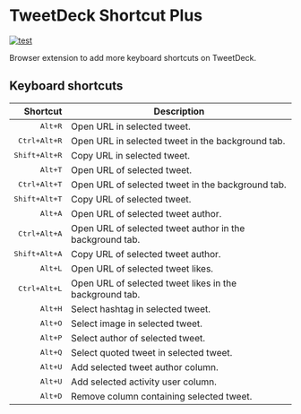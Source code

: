 # TweetDeck Shortcut Plus

[![test](https://github.com/r7kamura/tweetdeck-shortcut-plus/actions/workflows/test.yml/badge.svg)](https://github.com/r7kamura/tweetdeck-shortcut-plus/actions/workflows/test.yml)

Browser extension to add more keyboard shortcuts on TweetDeck.

## Keyboard shortcuts

|               Shortcut | Description                                              |
| ---------------------: | -------------------------------------------------------- |
|       <kbd>Alt+R</kbd> | Open URL in selected tweet.                              |
|  <kbd>Ctrl+Alt+R</kbd> | Open URL in selected tweet in the background tab.        |
| <kbd>Shift+Alt+R</kbd> | Copy URL in selected tweet.                              |
|       <kbd>Alt+T</kbd> | Open URL of selected tweet.                              |
|  <kbd>Ctrl+Alt+T</kbd> | Open URL of selected tweet in the background tab.        |
| <kbd>Shift+Alt+T</kbd> | Copy URL of selected tweet.                              |
|       <kbd>Alt+A</kbd> | Open URL of selected tweet author.                       |
|  <kbd>Ctrl+Alt+A</kbd> | Open URL of selected tweet author in the background tab. |
| <kbd>Shift+Alt+A</kbd> | Copy URL of selected tweet author.                       |
|       <kbd>Alt+L</kbd> | Open URL of selected tweet likes.                        |
|  <kbd>Ctrl+Alt+L</kbd> | Open URL of selected tweet likes in the background tab.  |
|       <kbd>Alt+H</kbd> | Select hashtag in selected tweet.                        |
|       <kbd>Alt+O</kbd> | Select image in selected tweet.                          |
|       <kbd>Alt+P</kbd> | Select author of selected tweet.                         |
|       <kbd>Alt+Q</kbd> | Select quoted tweet in selected tweet.                   |
|       <kbd>Alt+U</kbd> | Add selected tweet author column.                        |
|       <kbd>Alt+U</kbd> | Add selected activity user column.                       |
|       <kbd>Alt+D</kbd> | Remove column containing selected tweet.                 |
